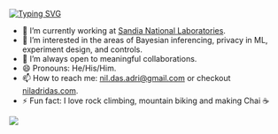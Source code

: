 [![Typing SVG](https://readme-typing-svg.herokuapp.com?font=roboto&size=15&duration=3000&color=00999F&vCenter=true&width=600&height=75&lines=Hello+I+am+Niladri+Das)](https://git.io/typing-svg)
- 🔭 I’m currently working at [Sandia National Laboratories](https://www.sandia.gov).
- 🌱 I’m interested in the areas of Bayesian inferencing, privacy in ML, experiment design, and controls.
- 👯 I’m always open to meaningful collaborations.
- 😄 Pronouns: He/His/Him.
- 📫 How to reach me: nil.das.adri@gmail.com or checkout [niladridas.com](https://www.niladridas.com).
- ⚡ Fun fact: I love rock climbing, mountain biking and making Chai ☕
<img src="https://github-readme-stats.vercel.app/api?username=niladridas&&show_icons=true&title_color=ffffff&icon_color=bb2acf&text_color=daf7dc&bg_color=191919">

